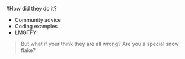 <!SLIDE>
#How did they do it?

* Community advice
* Coding examples
* LMGTFY!

> But what if your think they are all wrong? Are you a special snow flake?
